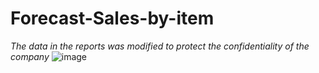 # Forecast-Sales-by-item
*The data in the reports was modified to protect the confidentiality of the company*
![image](https://user-images.githubusercontent.com/65432013/216219772-19b56bb4-7435-4c5e-b83b-3a1b5c0d0955.png)


